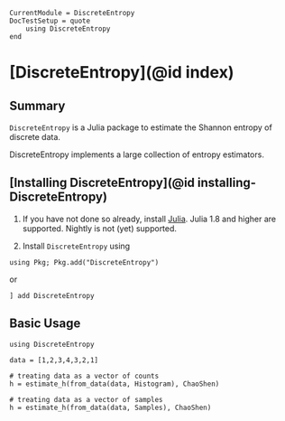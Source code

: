 ```@meta
CurrentModule = DiscreteEntropy
DocTestSetup = quote
    using DiscreteEntropy
end

```

# [DiscreteEntropy](@id index)

## Summary
`DiscreteEntropy` is a Julia package to estimate the Shannon entropy of discrete data.

DiscreteEntropy implements a large collection of entropy estimators.

## [Installing DiscreteEntropy](@id installing-DiscreteEntropy)

1. If you have not done so already, install [Julia](https://julialang.org/downloads/). Julia 1.8 and
higher are supported. Nightly is not (yet) supported.

2. Install `DiscreteEntropy` using

```
using Pkg; Pkg.add("DiscreteEntropy")
```

or 

```
] add DiscreteEntropy
```

## Basic Usage

```@example examples
using DiscreteEntropy

data = [1,2,3,4,3,2,1]

# treating data as a vector of counts
h = estimate_h(from_data(data, Histogram), ChaoShen)

# treating data as a vector of samples
h = estimate_h(from_data(data, Samples), ChaoShen)
```
